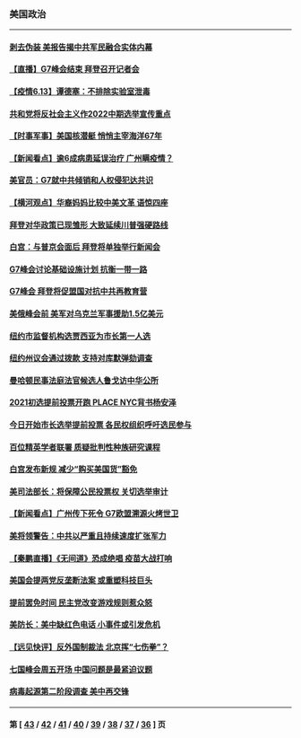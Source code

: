 ### 美国政治
---
#### [剥去伪装 美报告揭中共军民融合实体内幕](../../pages/ncid1078159/n13003729.md) 
#### [【直播】G7峰会结束 拜登召开记者会](../../pages/ncid1078159/n13019256.md) 
#### [【疫情6.13】谭德塞：不排除实验室泄毒](../../pages/ncid1078159/n13019005.md) 
#### [共和党将反社会主义作2022中期选举宣传重点](../../pages/ncid1078159/n13018437.md) 
#### [【时事军事】美国核潜艇 悄悄主宰海洋67年](../../pages/ncid1078159/n13018033.md) 
#### [【新闻看点】逾6成病患延误治疗 广州瞒疫情？](../../pages/ncid1078159/n13018328.md) 
#### [美官员：G7就中共倾销和人权侵犯达共识](../../pages/ncid1078159/n13018231.md) 
#### [【横河观点】华裔妈妈比较中美文革 语惊四座](../../pages/ncid1078159/n13018350.md) 
#### [拜登对华政策已现雏形 大致延续川普强硬路线](../../pages/ncid1078159/n13018252.md) 
#### [白宫：与普京会面后 拜登将单独举行新闻会](../../pages/ncid1078159/n13018084.md) 
#### [G7峰会讨论基础设施计划 抗衡一带一路](../../pages/ncid1078159/n13017810.md) 
#### [G7峰会 拜登将促盟国对抗中共再教育营](../../pages/ncid1078159/n13017649.md) 
#### [美俄峰会前 美军对乌克兰军事援助1.5亿美元](../../pages/ncid1078159/n13017229.md) 
#### [纽约市监督机构选贾西亚为市长第一人选](../../pages/ncid1078159/n13016969.md) 
#### [纽约州议会通过拨款 支持对库默弹劾调查](../../pages/ncid1078159/n13016972.md) 
#### [曼哈顿民事法庭法官候选人鲁戈访中华公所](../../pages/ncid1078159/n13016978.md) 
#### [2021初选提前投票开跑  PLACE NYC背书杨安泽](../../pages/ncid1078159/n13016988.md) 
#### [今日开始市长选举提前投票 各民权组织呼吁选民参与](../../pages/ncid1078159/n13017001.md) 
#### [百位精英学者联署 质疑批判性种族研究课程](../../pages/ncid1078159/n13017041.md) 
#### [白宫发布新规 减少“购买美国货”豁免](../../pages/ncid1078159/n13016650.md) 
#### [美司法部长：将保障公民投票权 关切选举审计](../../pages/ncid1078159/n13016874.md) 
#### [【新闻看点】广州传下死令 G7欧盟溯源火烤世卫](../../pages/ncid1078159/n13016240.md) 
#### [美将领警告：中共以严重且持续速度扩张军力](../../pages/ncid1078159/n13016638.md) 
#### [【秦鹏直播】《无间道》恐成绝唱 疫苗大战打响](../../pages/ncid1078159/n13016490.md) 
#### [美国会提两党反垄断法案 或重塑科技巨头](../../pages/ncid1078159/n13016438.md) 
#### [提前罢免时间 民主党改变游戏规则惹众怒](../../pages/ncid1078159/n13016585.md) 
#### [美防长：美中缺红色电话 小事件或引发危机](../../pages/ncid1078159/n13016232.md) 
#### [【远见快评】反外国制裁法 北京挥“七伤拳”？](../../pages/ncid1078159/n13016464.md) 
#### [七国峰会周五开场 中国问题是最紧迫议题](../../pages/ncid1078159/n13016362.md) 
#### [病毒起源第二阶段调查 美中再交锋](../../pages/ncid1078159/n13016274.md) 

---
#### 第 [ [43](./43.md) / [42](./42.md) / [41](./41.md) / [40](./40.md) / [39](./39.md) / [38](./38.md) / [37](./37.md) / [36](./36.md) ] 页
